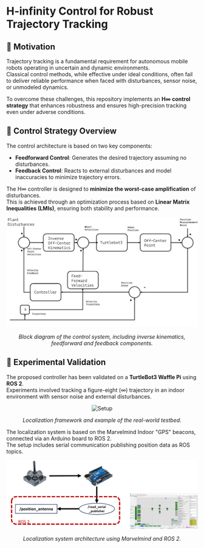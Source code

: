 # H-infinity Control for Robust Trajectory Tracking

## 🔧 Motivation

Trajectory tracking is a fundamental requirement for autonomous mobile robots operating in uncertain and dynamic environments.  
Classical control methods, while effective under ideal conditions, often fail to deliver reliable performance when faced with disturbances, sensor noise, or unmodeled dynamics.

To overcome these challenges, this repository implements an **H∞ control strategy** that enhances robustness and ensures high-precision tracking even under adverse conditions.

## 🧠 Control Strategy Overview

The control architecture is based on two key components:

- **Feedforward Control**: Generates the desired trajectory assuming no disturbances.  
- **Feedback Control**: Reacts to external disturbances and model inaccuracies to minimize trajectory errors.

The H∞ controller is designed to **minimize the worst-case amplification** of disturbances.  
This is achieved through an optimization process based on **Linear Matrix Inequalities (LMIs)**, ensuring both stability and performance.

<p align="center">
  <img src="controller_diagram2.png" alt="Controller Block Diagram" width="600"/>
</p>
<p align="center"><em>Block diagram of the control system, including inverse kinematics, feedforward and feedback components.</em></p>

## 🧪 Experimental Validation

The proposed controller has been validated on a **TurtleBot3 Waffle Pi** using **ROS 2**.  
Experiments involved tracking a figure-eight (∞) trajectory in an indoor environment with sensor noise and external disturbances.
<p align="center">
  <img src="h_inf_setup_short2.gif" alt="Setup" width="700"/>
</p>
<p align="center"><em>Localization framework and example of the real-world testbed.</em></p>

The localization system is based on the Marvelmind Indoor "GPS" beacons, connected via an Arduino board to ROS 2.  
The setup includes serial communication publishing position data as ROS topics.
<p align="center">
  <img src="localization_setup.png" alt="Localization Setup" width="700"/>
</p>
<p align="center"><em>Localization system architecture using Marvelmind and ROS 2.</em></p>
